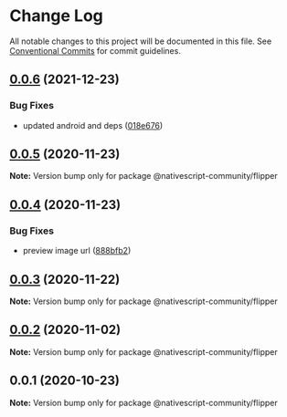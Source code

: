 # Change Log

All notable changes to this project will be documented in this file.
See [Conventional Commits](https://conventionalcommits.org) for commit guidelines.

## [0.0.6](https://github.com/nativescript-community/flipper/compare/v0.0.5...v0.0.6) (2021-12-23)


### Bug Fixes

* updated android and deps ([018e676](https://github.com/nativescript-community/flipper/commit/018e676e042e799b085d5e00cfdaff82d91ac235))





## [0.0.5](https://github.com/nativescript-community/flipper/compare/v0.0.4...v0.0.5) (2020-11-23)

**Note:** Version bump only for package @nativescript-community/flipper





## [0.0.4](https://github.com/nativescript-community/flipper/compare/v0.0.3...v0.0.4) (2020-11-23)


### Bug Fixes

* preview image url ([888bfb2](https://github.com/nativescript-community/flipper/commit/888bfb2be8ca7c43f5ad4f9e8382350f215c922f))





## [0.0.3](https://github.com/nativescript-community/flipper/compare/v0.0.2...v0.0.3) (2020-11-22)

**Note:** Version bump only for package @nativescript-community/flipper





## [0.0.2](https://github.com/@nativescript-community/flipper/compare/v0.0.1...v0.0.2) (2020-11-02)

**Note:** Version bump only for package @nativescript-community/flipper





## 0.0.1 (2020-10-23)

**Note:** Version bump only for package @nativescript-community/flipper
